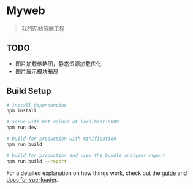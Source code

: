 # Myweb

> 我的网站前端工程

## TODO
* 图片加载缩略图，静态资源加载优化
* 图片展示模块布局


## Build Setup

``` bash
# install dependencies
npm install

# serve with hot reload at localhost:8080
npm run dev

# build for production with minification
npm run build

# build for production and view the bundle analyzer report
npm run build --report
```

For a detailed explanation on how things work, check out the [guide](http://vuejs-templates.github.io/webpack/) and [docs for vue-loader](http://vuejs.github.io/vue-loader).


